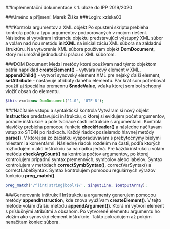 ##Implementační dokumentace k 1. úloze do IPP 2019/2020 

###Jméno a příjmení: Marek Žiška
###Login: xziska03

###Kontrola argumentov a XML objekt
Po spustení skriptu prebieha kontrola počtu a typu argumentov podporovaných v mojom riešení.
Následne si vytváram inštanciu objektu predstavujúci výstupný XML súbor a volám nad ňou metódu 
__initXML__ na inicializáciu XML súbora na základnú štruktúru. Na vytvorenie XML súbora používam 
objekt __DomDocument__, ktorý mi umožnil jednoduchú prácu s XML súborom. 

###DOM Document
Medzi metódy ktoré používam nad týmto objektom patria napríklad __createElement()__ - vytvára nový element v XML,
 __appendChild()__ - vytvorí synovský element XML pre nejaký ďalší element, __setAttribute__ - nastavuje atribúty daného elementu. 
Pár krát som potreboval použiť aj špeciálnu premennu __$nodeValue__, vďaka ktorej som bol schopný vložiť obsah 
do elementu.
```php
$this->xml=new DomDocument('1.0', 'UTF-8');
```
###Načítanie vstupu a syntaktická kontrola
Vytváram si nový objekt __Instruction__ predstavujúci inštrukciu, o ktorej si evidujem počet argumentov, poradie 
 inštrukcie a pole tvoriace časti inštrukcie s argumentami. Kontrola hlavičky prebieha pomocou funkcie __checkHeader()__ 
a následne načítavam vstup zo STDIN po riadkoch. Každý riadok posielamdo hlavnej metódy __parse()__. V ktorej
sa zo začiatku vysporadúvavam s prebytočnýmy bielymi miestami a komentármi. Následne riadok rozdelím na časti, podľa ktorých
rozhodujem o akú inštrukciu sa na riadku jedná. Pre každú inštrukciu volám metódu __checkArgCount()__ na kontrolu počtov argumentov, po 
ktorej kontrolujem prípadnú syntax premenných, symbolov alebo labelov. Syntax kontrolujem v metódach __correctSymbSyntax()__, 
correctVarSyntax() a correctLabelSyntax. Syntax kontrolujem pomocou regulárnych výrazov funkciou __preg_match()__.
```php
preg_match('/^(int|string|bool)$/', $inputLine, $outputArray);
```
###Generovanie inštrukcií
Inštrukciu a argumenty generujem pomocou metódy __appendInstruction__, kde znova využívam __createElement()__. V tejto metóde 
volám ďalšiu metódu __appendArgument()__. Ktorá mi vytvorí element s príslušnými atribútmi a obsahom. Po vytvorené elementu argumentu
ho vložím ako synovský element inštrukcie. Takto pokračujem až pokým nenačítam koniec súbora.